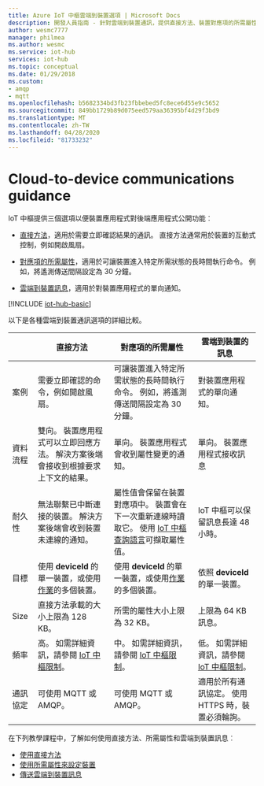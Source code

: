 ```yaml
---
title: Azure IoT 中樞雲端到裝置選項 | Microsoft Docs
description: 開發人員指南 - 針對雲端到裝置通訊，提供直接方法、裝置對應項的所需屬性或雲端到裝置訊息的使用時機指引。
author: wesmc7777
manager: philmea
ms.author: wesmc
ms.service: iot-hub
services: iot-hub
ms.topic: conceptual
ms.date: 01/29/2018
ms.custom:
- amqp
- mqtt
ms.openlocfilehash: b5682334bd3fb23fbbebed5fc8ece6d55e9c5652
ms.sourcegitcommit: 849bb1729b89d075eed579aa36395bf4d29f3bd9
ms.translationtype: MT
ms.contentlocale: zh-TW
ms.lasthandoff: 04/28/2020
ms.locfileid: "81733232"
---
```

# <a name="cloud-to-device-communications-guidance"></a>Cloud-to-device communications guidance

IoT 中樞提供三個選項以便裝置應用程式對後端應用程式公開功能︰

* [直接方法](iot-hub-devguide-direct-methods.md)，適用於需要立即確認結果的通訊。 直接方法通常用於裝置的互動式控制，例如開啟風扇。

* [對應項的所需屬性](iot-hub-devguide-device-twins.md)，適用於可讓裝置進入特定所需狀態的長時間執行命令。 例如，將遙測傳送間隔設定為 30 分鐘。

* [雲端到裝置訊息](iot-hub-devguide-messages-c2d.md)，適用於對裝置應用程式的單向通知。

[!INCLUDE [iot-hub-basic](../../includes/iot-hub-basic-whole.md)]

以下是各種雲端到裝置通訊選項的詳細比較。

|  | 直接方法 | 對應項的所需屬性 | 雲端到裝置的訊息 |
| ---- | ------- | ---------- | ---- |
| 案例 | 需要立即確認的命令，例如開啟風扇。 | 可讓裝置進入特定所需狀態的長時間執行命令。 例如，將遙測傳送間隔設定為 30 分鐘。 | 對裝置應用程式的單向通知。 |
| 資料流程 | 雙向。 裝置應用程式可以立即回應方法。 解決方案後端會接收到根據要求上下文的結果。 | 單向。 裝置應用程式會收到屬性變更的通知。 | 單向。 裝置應用程式接收訊息
| 耐久性 | 無法聯繫已中斷連接的裝置。 解決方案後端會收到裝置未連線的通知。 | 屬性值會保留在裝置對應項中。 裝置會在下一次重新連線時讀取它。 使用 [IoT 中樞查詢語言](iot-hub-devguide-query-language.md)可擷取屬性值。 | IoT 中樞可以保留訊息長達 48 小時。 |
| 目標 | 使用 **deviceId** 的單一裝置，或使用[作業](iot-hub-devguide-jobs.md)的多個裝置。 | 使用 **deviceId** 的單一裝置，或使用[作業](iot-hub-devguide-jobs.md)的多個裝置。 | 依照 **deviceId** 的單一裝置。 |
| Size | 直接方法承載的大小上限為 128 KB。 | 所需的屬性大小上限為 32 KB。 | 上限為 64 KB 訊息。 |
| 頻率 | 高。 如需詳細資訊，請參閱 [IoT 中樞限制](iot-hub-devguide-quotas-throttling.md)。 | 中。 如需詳細資訊，請參閱 [IoT 中樞限制](iot-hub-devguide-quotas-throttling.md)。 | 低。 如需詳細資訊，請參閱 [IoT 中樞限制](iot-hub-devguide-quotas-throttling.md)。 |
| 通訊協定 | 可使用 MQTT 或 AMQP。 | 可使用 MQTT 或 AMQP。 | 適用於所有通訊協定。 使用 HTTPS 時，裝置必須輪詢。 |

在下列教學課程中，了解如何使用直接方法、所需屬性和雲端到裝置訊息︰

* [使用直接方法](quickstart-control-device-node.md)
* [使用所需屬性來設定裝置](tutorial-device-twins.md) 
* [傳送雲端到裝置訊息](iot-hub-node-node-c2d.md)
